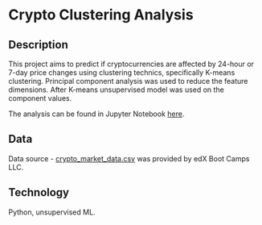 # Crypto Clustering Analysis
## Description
This project aims to predict if cryptocurrencies are affected by 24-hour or 7-day price changes using clustering technics, specifically K-means clustering.  Principal component analysis was used to reduce the feature dimensions. After K-means unsupervised model was used on the component values. 

The analysis can be found in Jupyter Notebook [here](crypto_clustering.ipynb).

## Data
Data source - [crypto_market_data.csv](Resources/crypto_market_data.csv) was provided by edX Boot Camps LLC.

## Technology
Python, unsupervised ML. 